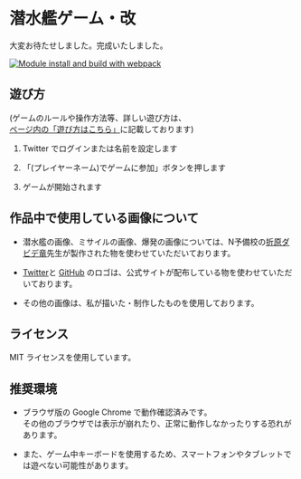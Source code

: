 # 潜水艦ゲーム・改
大変お待たせしました。完成いたしました。

[![Module install and build with webpack](https://github.com/Udon-japanese/submarine-online/actions/workflows/main.yml/badge.svg)](https://github.com/Udon-japanese/submarine-online/actions/workflows/main.yml)
## 遊び方
(ゲームのルールや操作方法等、詳しい遊び方は、[ページ内の「遊び方はこちら」](https://udon-japanese-submarine-online.onrender.com/)に記載しております)
1. Twitter でログインまたは名前を設定します

2. 「(プレイヤーネーム)でゲームに参加」ボタンを押します

3. ゲームが開始されます

## 作品中で使用している画像について
- 潜水艦の画像、ミサイルの画像、爆発の画像については、N予備校の[折原ダビデ竜](https://github.com/DDRAGON)先生が製作された物を使わせていただいております。

- [Twitter](https://about.twitter.com/ja/who-we-are/brand-toolkit)と
[GitHub](https://github.com/logos)
のロゴは、公式サイトが配布している物を使わせていただいております。

- その他の画像は、私が描いた・制作したものを使用しております。

## ライセンス
MIT ライセンスを使用しています。

## 推奨環境
- ブラウザ版の Google Chrome で動作確認済みです。  
その他のブラウザでは表示が崩れたり、正常に動作しなかったりする恐れがあります。

- また、ゲーム中キーボードを使用するため、スマートフォンやタブレットでは遊べない可能性があります。
